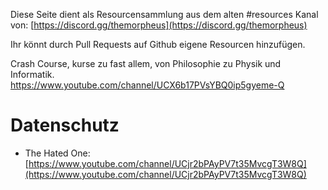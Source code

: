 Diese Seite dient als Resourcensammlung aus dem alten #resources Kanal von: [https://discord.gg/themorpheus](https://discord.gg/themorpheus)

Ihr könnt durch Pull Requests auf Github eigene Resourcen hinzufügen.

Crash Course, kurse zu fast allem, von Philosophie zu Physik und Informatik.  
https://www.youtube.com/channel/UCX6b17PVsYBQ0ip5gyeme-Q


# Datenschutz
- The Hated One: [https://www.youtube.com/channel/UCjr2bPAyPV7t35MvcgT3W8Q](https://www.youtube.com/channel/UCjr2bPAyPV7t35MvcgT3W8Q)  
